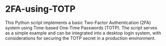 # 2FA-using-TOTP
This Python script implements a basic Two-Factor Authentication (2FA) system using Time-based One-Time Passwords (TOTP).  The script serves as a simple example and can be integrated into a desktop login system, with considerations for securing the TOTP secret in a production environment.
